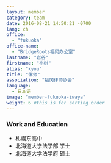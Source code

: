 ```yaml
---
layout: member
category: team
date: 2016-08-21 14:50:21 -0700
lang: ch
office:
  - "fukuoka"
office-name:
  - "BridgeRoots福冈办公室"
lastname: "岩谷"
firstname: "裕树"
alias: "kyou"
title: "律师"
association: "福冈律师协会"
language:
  - 日本语
image: "member-fukuoka-iwaya"
weight: 6 #this is for sorting order
---
```



### Work and Education
- 札幌东高中
- 北海道大学法学部 学士
- 北海道大学法学府 硕士
